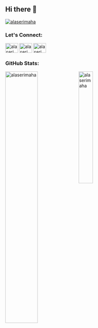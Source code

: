 ## Hi there 👋


<p align="left"> <a href="https://github.com/ryo-ma/github-profile-trophy"><img src="https://github-profile-trophy.vercel.app/?username=alaserimaha" alt="alaserimaha" /></a> </p>

<h3 align="left">Let's Connect:</h3>
<p align="left">
  <a href="https://twitter.com/alaserimaha" target="blank"><img align="center" src="https://raw.githubusercontent.com/rahuldkjain/github-profile-readme-generator/master/src/images/icons/Social/twitter.svg" alt="alaserimaha" height="30" width="40" /></a>
  <a href="https://linkedin.com/in/alaserimaha" target="blank"><img align="center" src="https://raw.githubusercontent.com/rahuldkjain/github-profile-readme-generator/master/src/images/icons/Social/linked-in-alt.svg" alt="alaserimaha" height="30" width="40" /></a>
  <a href="mailto:alaserimaha@gmail.com" target="blank"><img align="center" src="https://upload.wikimedia.org/wikipedia/commons/thumb/4/42/Email_icon_2.svg/1024px-Email_icon_2.svg.png" alt="alaserimaha@gmail.com" height="30" width="40" /></a>
</p>

<h3 align="left">GitHub Stats:</h3>
<p align="left">
  <img src="https://github-readme-stats.vercel.app/api?username=alaserimaha&show_icons=true&locale=en" alt="alaserimaha" width="45%" style="display:inline-block; vertical-align:top;"/>
  <img src="https://github-readme-stats.vercel.app/api/top-langs?username=alaserimaha&show_icons=true&locale=en&layout=compact" alt="alaserimaha" width="30%" style="display:inline-block; vertical-align:top;"/>
</p>




